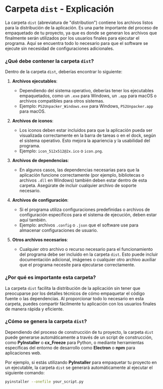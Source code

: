 # Carpeta `dist` - Explicación

La carpeta `dist` (abreviatura de "distribution") contiene los archivos listos para la distribución de la aplicación. Es una parte importante del proceso de empaquetado de tu proyecto, ya que es donde se generan los archivos que finalmente serán utilizados por los usuarios finales para ejecutar el programa. Aquí se encuentra todo lo necesario para que el software se ejecute sin necesidad de configuraciones adicionales.

### ¿Qué debe contener la carpeta `dist`?

Dentro de la carpeta `dist`, deberías encontrar lo siguiente:

1. **Archivos ejecutables**:
   - Dependiendo del sistema operativo, deberías tener los ejecutables empaquetados, como un `.exe` para Windows, un `.app` para macOS o archivos compatibles para otros sistemas.
   - Ejemplo: `PS2Unpacker_Windows.exe` para Windows, `PS2Unpacker.app` para macOS.

2. **Archivos de iconos**:
   - Los iconos deben estar incluidos para que la aplicación pueda ser visualizada correctamente en la barra de tareas o en el dock, según el sistema operativo. Esto mejora la apariencia y la usabilidad del programa.
   - Ejemplo: `icon_512x512@2x.ico` o `icon.png`.

3. **Archivos de dependencias**:
   - En algunos casos, las dependencias necesarias para que la aplicación funcione correctamente (por ejemplo, bibliotecas o archivos `.dll` en Windows) también deben estar dentro de esta carpeta. Asegúrate de incluir cualquier archivo de soporte necesario.

4. **Archivos de configuración**:
   - Si el programa utiliza configuraciones predefinidas o archivos de configuración específicos para el sistema de ejecución, deben estar aquí también.
   - Ejemplo: archivos `.config` o `.json` que el software use para almacenar configuraciones de usuario.

5. **Otros archivos necesarios**:
   - Cualquier otro archivo o recurso necesario para el funcionamiento del programa debe ser incluido en la carpeta `dist`. Esto puede incluir documentación adicional, imágenes o cualquier otro archivo auxiliar que el programa necesite para ejecutarse correctamente.

### ¿Por qué es importante esta carpeta?

La carpeta `dist` facilita la distribución de la aplicación sin tener que preocuparse por los detalles técnicos de cómo empaquetar el código fuente o las dependencias. Al proporcionar todo lo necesario en esta carpeta, puedes compartir fácilmente tu aplicación con los usuarios finales de manera rápida y eficiente.

### ¿Cómo se genera la carpeta `dist`?

Dependiendo del proceso de construcción de tu proyecto, la carpeta `dist` puede generarse automáticamente a través de un script de construcción, como **PyInstaller** o **cx_Freeze** para Python, o mediante herramientas específicas del entorno de desarrollo como **Electron** o **npm** para aplicaciones web.

Por ejemplo, si estás utilizando **PyInstaller** para empaquetar tu proyecto en un ejecutable, la carpeta `dist` se generará automáticamente al ejecutar el siguiente comando:

```bash
pyinstaller --onefile your_script.py
